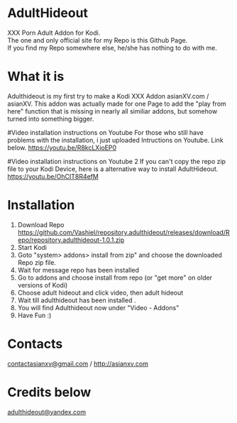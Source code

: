 # AdultHideout
XXX Porn Adult Addon for Kodi.<br />
The one and only official site for my Repo is this Github Page.<br />
If you find my Repo somewhere else, he/she has nothing to do with me. 

# What it is
Adulthideout is my first try to make a Kodi XXX Addon asianXV.com / asianXV. This addon was actually made for one Page to add the "play from here" function that is missing in nearly all similiar addons, but somehow turned into something bigger. 

#Video installation instructions on Youtube
For those who still have problems with the installation, i just uploaded Intructions on Youtube. Link below.
https://youtu.be/R8kcLXioEP0

#Video installation instructions on Youtube 2
If you can't copy the repo zip file to your Kodi Device, here is a alternative way to install AdultHideout.
https://youtu.be/OhCIT8R4efM

# Installation
1. Download Repo https://github.com/Vashiel/repository.adulthideout/releases/download/Repo/repository.adulthideout-1.0.1.zip
2. Start Kodi
3. Goto "system> addons> install from zip" and choose the downloaded Repo zip file.
4. Wait for message repo has been installed
5. Go to addons and choose install from repo (or "get more" on older versions of Kodi)
6. Choose adult hideout and click video, then adult hideout
7. Wait till adulthideout has been installed . 
8. You will find Adulthideout now under "Video - Addons"
9. Have Fun :)

# Contacts
contactasianxv@gmail.com / http://asianxv.com
# Credits below
adulthideout@yandex.com
